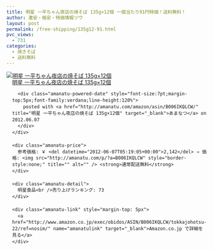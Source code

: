 ```yaml
---
title: 明星 一平ちゃん夜店の焼そば 135g×12個 一個当たり91円特価！送料無料！
author: 激安・格安・特価情報ツウ
layout: post
permalink: /free-shipping/135g12-91.html
pvc_views:
  - 731
categories:
  - 焼きそば
  - 送料無料
---
```

<div class="amanatu-box" style="margin-bottom:0px;">
  <div class="amanatu-image" style="float:left;">
    <a href="http://www.amazon.co.jp/exec/obidos/ASIN/B006IKQLCW/tokkajohotsu-22/ref=nosim/" name="amanatulink" target="_blank"><img src="http://i2.wp.com/ecx.images-amazon.com/images/I/61d68KDgUXL._SL160_.jpg?w=546" alt="明星 一平ちゃん夜店の焼そば 135g×12個" style="border: none;" data-recalc-dims="1" /></a>
  </div>
  
  <div class="amanatu-info" style="float:left;margin-left:15px;line-height:120%">
    <div class="amanatu-name" style="margin-bottom:10px;line-height:120%">
      <a href="http://www.amazon.co.jp/exec/obidos/ASIN/B006IKQLCW/tokkajohotsu-22/ref=nosim/" name="amanatulink" target="_blank">明星 一平ちゃん夜店の焼そば 135g×12個</a> 
      
      <div class="amanatu-powered-date" style="font-size:7pt;margin-top:5px;font-family:verdana;line-height:120%">
        posted with <a href="http://amanatu.com/amazon/asin/B006IKQLCW/" title="明星 一平ちゃん夜店の焼そば 135g×12個" target="_blank">あまなつ</a> on 2012.06.07
      </div>
    </div>
    
    <div class="amanatu-price">
      参考価格: ￥ <del datetime="2012-06-07T05:19:05+00:00">2,142</del> → 価格: <img src="http://amanatu.com/p/?a=B006IKQLCW" style="border-style:none;" title="" alt="" /> <strong>通常配送無料</strong>
    </div>
    
    <div class="amanatu-detail">
      明星食品<br />売り上げランキング: 73
    </div>
    
    <div class="amanatu-link" style="margin-top: 5px">
      <a href="http://www.amazon.co.jp/exec/obidos/ASIN/B006IKQLCW/tokkajohotsu-22/ref=nosim/" name="amanatulink" target="_blank">Amazon.co.jp で詳細を見る</a>
    </div>
  </div>
  
  <div class="amanatu-footer" style="clear: left">
  </div>
</div>